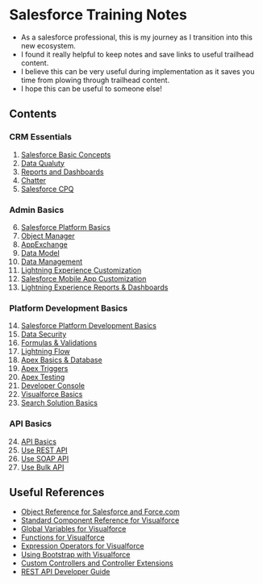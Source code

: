 # Salesforce Training Notes
- As a salesforce professional, this is my journey as I transition into this new ecosystem.
- I found it really helpful to keep notes and save links to useful trailhead content.
- I believe this can be very useful during implementation as it saves you time from plowing through trailhead content.
- I hope this can be useful to someone else!

## Contents
### CRM Essentials
1. [Salesforce Basic Concepts](01-BASICS.md)
2. [Data Qualuty](02-DATA-QUALITY.md)
3. [Reports and Dashboards](03-REPORTS-AND-DASHBOARDS.md)
4. [Chatter](04-CHATTER.md)
5. [Salesforce CPQ](05-SALESFORCE-CPQ.md)

### Admin Basics
6. [Salesforce Platform Basics](06-PLATFORM-BASICS.md)
7. [Object Manager](07-OBJECT-MANAGER.md)
8. [AppExchange](08-APPEXCHANGE.md)
9. [Data Model](09-DATA-MODEL.md)
10. [Data Management](10-DATA-MANAGEMENT.md)
11. [Lightning Experience Customization](11-LIGHTNING-EXPERIENCE-CUSTOMIZATION.md)
12. [Salesforce Mobile App Customization](12-MOBILE-APP-CUSTOMIZATION.md) 
13. [Lightning Experience Reports & Dashboards](13-LIGHTNING-EXPERIENCE-REPORTS-DASHBOARDS.md)

### Platform Development Basics
14. [Salesforce Platform Development Basics](14-PLATFORM-DEV-BASICS.md)
15. [Data Security](15-DATA-SECURITY.md)
16. [Formulas & Validations](16-FORMULAS-AND-VALIDATIONS.md)
17. [Lightning Flow](17-LIGHTNING-FLOW.md)
18. [Apex Basics & Database](18-APEX-BASICS-AND-DATABASE.md)
19. [Apex Triggers](19-APEX-TRIGGERS.md)
20. [Apex Testing](20-APEX-TESTING.md)
21. [Developer Console](21-DEVELOPER-CONSOLE.md)
22. [Visualforce Basics](22-VISUAL-FORCE-BASICS.md)
23. [Search Solution Basics](23-SEARCH-SOLUTION-BASICS.md)

### API Basics
24. [API Basics](24-API-BASICS.md)
25. [Use REST API](25-USE-REST-API.md)
26. [Use SOAP API](26-USE-SOAP-API.md)
27. [Use Bulk API](27-USE-BULK-API.md)

## Useful References
- [Object Reference for Salesforce and Force.com](https://developer.salesforce.com/docs/atlas.en-us.object_reference.meta/object_reference/sforce_api_objects_list.htm)
- [Standard Component Reference for Visualforce](https://developer.salesforce.com/docs/atlas.en-us.212.0.pages.meta/pages/pages_compref.htm)
- [Global Variables for Visualforce](https://developer.salesforce.com/docs/atlas.en-us.212.0.pages.meta/pages/pages_variables_global.htm)
- [Functions for Visualforce](https://developer.salesforce.com/docs/atlas.en-us.212.0.pages.meta/pages/pages_variables_functions.htm)
- [Expression Operators for Visualforce](https://developer.salesforce.com/docs/atlas.en-us.212.0.pages.meta/pages/pages_variables_operators.htm)
- [Using Bootstrap with Visualforce](https://github.com/sready/bootstrap-visualforce-101)
- [Custom Controllers and Controller Extensions](https://developer.salesforce.com/docs/atlas.en-us.212.0.pages.meta/pages/pages_controller.htm)
- [REST API Developer Guide](https://developer.salesforce.com/docs/atlas.en-us.212.0.api_rest.meta/api_rest/intro_what_is_rest_api.htm)

